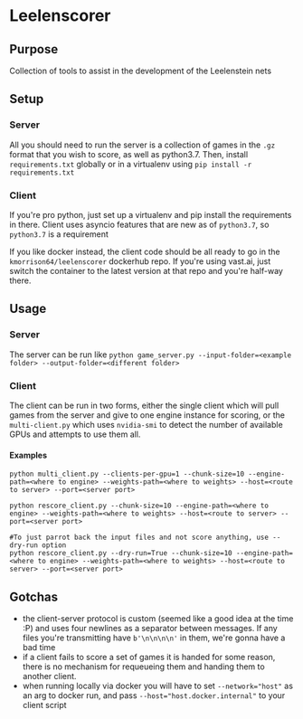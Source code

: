 # Leelenscorer

## Purpose

Collection of tools to assist in the development of the Leelenstein nets

## Setup

### Server
All you should need to run the server is a collection of games in the `.gz` format that you wish to score, as well as python3.7.
Then, install `requirements.txt` globally or in a virtualenv using `pip install -r requirements.txt`

### Client

If you're pro python, just set up a virtualenv and pip install the requirements in there. Client uses asyncio features that are new as of `python3.7`, so `python3.7` is a requirement

If you like docker instead, the client code should be all ready to go in the `kmorrison64/leelenscorer` dockerhub repo. If you're using vast.ai, just switch the container to the latest version at that repo and you're half-way there.


## Usage

### Server
The server can be run like 
`python game_server.py --input-folder=<example folder> --output-folder=<different folder>`

### Client
The client can be run in two forms, either the single client which will pull games from the server and give to one engine instance for scoring, or the `multi-client.py` which uses `nvidia-smi` to detect the number of available GPUs and attempts to use them all.

#### Examples

```
python multi_client.py --clients-per-gpu=1 --chunk-size=10 --engine-path=<where to engine> --weights-path=<where to weights> --host=<route to server> --port=<server port>

python rescore_client.py --chunk-size=10 --engine-path=<where to engine> --weights-path=<where to weights> --host=<route to server> --port=<server port>

#To just parrot back the input files and not score anything, use --dry-run option
python rescore_client.py --dry-run=True --chunk-size=10 --engine-path=<where to engine> --weights-path=<where to weights> --host=<route to server> --port=<server port>
```

## Gotchas

- the client-server protocol is custom (seemed like a good idea at the time :P) and uses four newlines as a separator between messages. If any files you're transmitting have `b'\n\n\n\n'` in them, we're gonna have a bad time
- if a client fails to score a set of games it is handed for some reason, there is no mechanism for requeueing them and handing them to another client.
- when running locally via docker you will have to set `--network="host"` as an arg to docker run, and pass `--host="host.docker.internal"` to your client script
